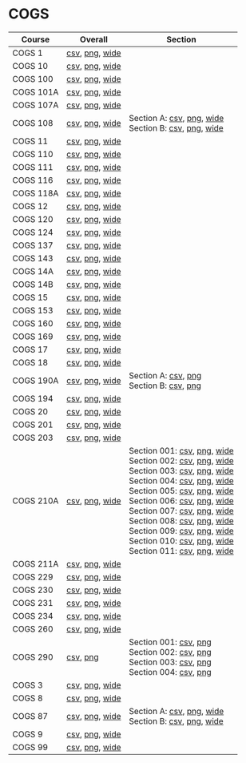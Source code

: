 # COGS

| Course | Overall | Section |
| ------ | ------- | ------- |
| COGS 1 | [csv](https://github.com/UCSD-Historical-Enrollment-Data/2023Fall/blob/main/overall/COGS%201.csv), [png](https://raw.githubusercontent.com/UCSD-Historical-Enrollment-Data/2023Fall/main/plot_overall/COGS%201.png), [wide](https://raw.githubusercontent.com/UCSD-Historical-Enrollment-Data/2023Fall/main/plot_overall_wide/COGS%201.png) |  |
| COGS 10 | [csv](https://github.com/UCSD-Historical-Enrollment-Data/2023Fall/blob/main/overall/COGS%2010.csv), [png](https://raw.githubusercontent.com/UCSD-Historical-Enrollment-Data/2023Fall/main/plot_overall/COGS%2010.png), [wide](https://raw.githubusercontent.com/UCSD-Historical-Enrollment-Data/2023Fall/main/plot_overall_wide/COGS%2010.png) |  |
| COGS 100 | [csv](https://github.com/UCSD-Historical-Enrollment-Data/2023Fall/blob/main/overall/COGS%20100.csv), [png](https://raw.githubusercontent.com/UCSD-Historical-Enrollment-Data/2023Fall/main/plot_overall/COGS%20100.png), [wide](https://raw.githubusercontent.com/UCSD-Historical-Enrollment-Data/2023Fall/main/plot_overall_wide/COGS%20100.png) |  |
| COGS 101A | [csv](https://github.com/UCSD-Historical-Enrollment-Data/2023Fall/blob/main/overall/COGS%20101A.csv), [png](https://raw.githubusercontent.com/UCSD-Historical-Enrollment-Data/2023Fall/main/plot_overall/COGS%20101A.png), [wide](https://raw.githubusercontent.com/UCSD-Historical-Enrollment-Data/2023Fall/main/plot_overall_wide/COGS%20101A.png) |  |
| COGS 107A | [csv](https://github.com/UCSD-Historical-Enrollment-Data/2023Fall/blob/main/overall/COGS%20107A.csv), [png](https://raw.githubusercontent.com/UCSD-Historical-Enrollment-Data/2023Fall/main/plot_overall/COGS%20107A.png), [wide](https://raw.githubusercontent.com/UCSD-Historical-Enrollment-Data/2023Fall/main/plot_overall_wide/COGS%20107A.png) |  |
| COGS 108 | [csv](https://github.com/UCSD-Historical-Enrollment-Data/2023Fall/blob/main/overall/COGS%20108.csv), [png](https://raw.githubusercontent.com/UCSD-Historical-Enrollment-Data/2023Fall/main/plot_overall/COGS%20108.png), [wide](https://raw.githubusercontent.com/UCSD-Historical-Enrollment-Data/2023Fall/main/plot_overall_wide/COGS%20108.png) | Section A: [csv](https://github.com/UCSD-Historical-Enrollment-Data/2023Fall/blob/main/section/COGS%20108_A.csv), [png](https://raw.githubusercontent.com/UCSD-Historical-Enrollment-Data/2023Fall/main/plot_section/COGS%20108_A.png), [wide](https://raw.githubusercontent.com/UCSD-Historical-Enrollment-Data/2023Fall/main/plot_section_wide/COGS%20108_A.png)<br>Section B: [csv](https://github.com/UCSD-Historical-Enrollment-Data/2023Fall/blob/main/section/COGS%20108_B.csv), [png](https://raw.githubusercontent.com/UCSD-Historical-Enrollment-Data/2023Fall/main/plot_section/COGS%20108_B.png), [wide](https://raw.githubusercontent.com/UCSD-Historical-Enrollment-Data/2023Fall/main/plot_section_wide/COGS%20108_B.png) |
| COGS 11 | [csv](https://github.com/UCSD-Historical-Enrollment-Data/2023Fall/blob/main/overall/COGS%2011.csv), [png](https://raw.githubusercontent.com/UCSD-Historical-Enrollment-Data/2023Fall/main/plot_overall/COGS%2011.png), [wide](https://raw.githubusercontent.com/UCSD-Historical-Enrollment-Data/2023Fall/main/plot_overall_wide/COGS%2011.png) |  |
| COGS 110 | [csv](https://github.com/UCSD-Historical-Enrollment-Data/2023Fall/blob/main/overall/COGS%20110.csv), [png](https://raw.githubusercontent.com/UCSD-Historical-Enrollment-Data/2023Fall/main/plot_overall/COGS%20110.png), [wide](https://raw.githubusercontent.com/UCSD-Historical-Enrollment-Data/2023Fall/main/plot_overall_wide/COGS%20110.png) |  |
| COGS 111 | [csv](https://github.com/UCSD-Historical-Enrollment-Data/2023Fall/blob/main/overall/COGS%20111.csv), [png](https://raw.githubusercontent.com/UCSD-Historical-Enrollment-Data/2023Fall/main/plot_overall/COGS%20111.png), [wide](https://raw.githubusercontent.com/UCSD-Historical-Enrollment-Data/2023Fall/main/plot_overall_wide/COGS%20111.png) |  |
| COGS 116 | [csv](https://github.com/UCSD-Historical-Enrollment-Data/2023Fall/blob/main/overall/COGS%20116.csv), [png](https://raw.githubusercontent.com/UCSD-Historical-Enrollment-Data/2023Fall/main/plot_overall/COGS%20116.png), [wide](https://raw.githubusercontent.com/UCSD-Historical-Enrollment-Data/2023Fall/main/plot_overall_wide/COGS%20116.png) |  |
| COGS 118A | [csv](https://github.com/UCSD-Historical-Enrollment-Data/2023Fall/blob/main/overall/COGS%20118A.csv), [png](https://raw.githubusercontent.com/UCSD-Historical-Enrollment-Data/2023Fall/main/plot_overall/COGS%20118A.png), [wide](https://raw.githubusercontent.com/UCSD-Historical-Enrollment-Data/2023Fall/main/plot_overall_wide/COGS%20118A.png) |  |
| COGS 12 | [csv](https://github.com/UCSD-Historical-Enrollment-Data/2023Fall/blob/main/overall/COGS%2012.csv), [png](https://raw.githubusercontent.com/UCSD-Historical-Enrollment-Data/2023Fall/main/plot_overall/COGS%2012.png), [wide](https://raw.githubusercontent.com/UCSD-Historical-Enrollment-Data/2023Fall/main/plot_overall_wide/COGS%2012.png) |  |
| COGS 120 | [csv](https://github.com/UCSD-Historical-Enrollment-Data/2023Fall/blob/main/overall/COGS%20120.csv), [png](https://raw.githubusercontent.com/UCSD-Historical-Enrollment-Data/2023Fall/main/plot_overall/COGS%20120.png), [wide](https://raw.githubusercontent.com/UCSD-Historical-Enrollment-Data/2023Fall/main/plot_overall_wide/COGS%20120.png) |  |
| COGS 124 | [csv](https://github.com/UCSD-Historical-Enrollment-Data/2023Fall/blob/main/overall/COGS%20124.csv), [png](https://raw.githubusercontent.com/UCSD-Historical-Enrollment-Data/2023Fall/main/plot_overall/COGS%20124.png), [wide](https://raw.githubusercontent.com/UCSD-Historical-Enrollment-Data/2023Fall/main/plot_overall_wide/COGS%20124.png) |  |
| COGS 137 | [csv](https://github.com/UCSD-Historical-Enrollment-Data/2023Fall/blob/main/overall/COGS%20137.csv), [png](https://raw.githubusercontent.com/UCSD-Historical-Enrollment-Data/2023Fall/main/plot_overall/COGS%20137.png), [wide](https://raw.githubusercontent.com/UCSD-Historical-Enrollment-Data/2023Fall/main/plot_overall_wide/COGS%20137.png) |  |
| COGS 143 | [csv](https://github.com/UCSD-Historical-Enrollment-Data/2023Fall/blob/main/overall/COGS%20143.csv), [png](https://raw.githubusercontent.com/UCSD-Historical-Enrollment-Data/2023Fall/main/plot_overall/COGS%20143.png), [wide](https://raw.githubusercontent.com/UCSD-Historical-Enrollment-Data/2023Fall/main/plot_overall_wide/COGS%20143.png) |  |
| COGS 14A | [csv](https://github.com/UCSD-Historical-Enrollment-Data/2023Fall/blob/main/overall/COGS%2014A.csv), [png](https://raw.githubusercontent.com/UCSD-Historical-Enrollment-Data/2023Fall/main/plot_overall/COGS%2014A.png), [wide](https://raw.githubusercontent.com/UCSD-Historical-Enrollment-Data/2023Fall/main/plot_overall_wide/COGS%2014A.png) |  |
| COGS 14B | [csv](https://github.com/UCSD-Historical-Enrollment-Data/2023Fall/blob/main/overall/COGS%2014B.csv), [png](https://raw.githubusercontent.com/UCSD-Historical-Enrollment-Data/2023Fall/main/plot_overall/COGS%2014B.png), [wide](https://raw.githubusercontent.com/UCSD-Historical-Enrollment-Data/2023Fall/main/plot_overall_wide/COGS%2014B.png) |  |
| COGS 15 | [csv](https://github.com/UCSD-Historical-Enrollment-Data/2023Fall/blob/main/overall/COGS%2015.csv), [png](https://raw.githubusercontent.com/UCSD-Historical-Enrollment-Data/2023Fall/main/plot_overall/COGS%2015.png), [wide](https://raw.githubusercontent.com/UCSD-Historical-Enrollment-Data/2023Fall/main/plot_overall_wide/COGS%2015.png) |  |
| COGS 153 | [csv](https://github.com/UCSD-Historical-Enrollment-Data/2023Fall/blob/main/overall/COGS%20153.csv), [png](https://raw.githubusercontent.com/UCSD-Historical-Enrollment-Data/2023Fall/main/plot_overall/COGS%20153.png), [wide](https://raw.githubusercontent.com/UCSD-Historical-Enrollment-Data/2023Fall/main/plot_overall_wide/COGS%20153.png) |  |
| COGS 160 | [csv](https://github.com/UCSD-Historical-Enrollment-Data/2023Fall/blob/main/overall/COGS%20160.csv), [png](https://raw.githubusercontent.com/UCSD-Historical-Enrollment-Data/2023Fall/main/plot_overall/COGS%20160.png), [wide](https://raw.githubusercontent.com/UCSD-Historical-Enrollment-Data/2023Fall/main/plot_overall_wide/COGS%20160.png) |  |
| COGS 169 | [csv](https://github.com/UCSD-Historical-Enrollment-Data/2023Fall/blob/main/overall/COGS%20169.csv), [png](https://raw.githubusercontent.com/UCSD-Historical-Enrollment-Data/2023Fall/main/plot_overall/COGS%20169.png), [wide](https://raw.githubusercontent.com/UCSD-Historical-Enrollment-Data/2023Fall/main/plot_overall_wide/COGS%20169.png) |  |
| COGS 17 | [csv](https://github.com/UCSD-Historical-Enrollment-Data/2023Fall/blob/main/overall/COGS%2017.csv), [png](https://raw.githubusercontent.com/UCSD-Historical-Enrollment-Data/2023Fall/main/plot_overall/COGS%2017.png), [wide](https://raw.githubusercontent.com/UCSD-Historical-Enrollment-Data/2023Fall/main/plot_overall_wide/COGS%2017.png) |  |
| COGS 18 | [csv](https://github.com/UCSD-Historical-Enrollment-Data/2023Fall/blob/main/overall/COGS%2018.csv), [png](https://raw.githubusercontent.com/UCSD-Historical-Enrollment-Data/2023Fall/main/plot_overall/COGS%2018.png), [wide](https://raw.githubusercontent.com/UCSD-Historical-Enrollment-Data/2023Fall/main/plot_overall_wide/COGS%2018.png) |  |
| COGS 190A | [csv](https://github.com/UCSD-Historical-Enrollment-Data/2023Fall/blob/main/overall/COGS%20190A.csv), [png](https://raw.githubusercontent.com/UCSD-Historical-Enrollment-Data/2023Fall/main/plot_overall/COGS%20190A.png), [wide](https://raw.githubusercontent.com/UCSD-Historical-Enrollment-Data/2023Fall/main/plot_overall_wide/COGS%20190A.png) | Section A: [csv](https://github.com/UCSD-Historical-Enrollment-Data/2023Fall/blob/main/section/COGS%20190A_A.csv), [png](https://raw.githubusercontent.com/UCSD-Historical-Enrollment-Data/2023Fall/main/plot_section/COGS%20190A_A.png)<br>Section B: [csv](https://github.com/UCSD-Historical-Enrollment-Data/2023Fall/blob/main/section/COGS%20190A_B.csv), [png](https://raw.githubusercontent.com/UCSD-Historical-Enrollment-Data/2023Fall/main/plot_section/COGS%20190A_B.png) |
| COGS 194 | [csv](https://github.com/UCSD-Historical-Enrollment-Data/2023Fall/blob/main/overall/COGS%20194.csv), [png](https://raw.githubusercontent.com/UCSD-Historical-Enrollment-Data/2023Fall/main/plot_overall/COGS%20194.png), [wide](https://raw.githubusercontent.com/UCSD-Historical-Enrollment-Data/2023Fall/main/plot_overall_wide/COGS%20194.png) |  |
| COGS 20 | [csv](https://github.com/UCSD-Historical-Enrollment-Data/2023Fall/blob/main/overall/COGS%2020.csv), [png](https://raw.githubusercontent.com/UCSD-Historical-Enrollment-Data/2023Fall/main/plot_overall/COGS%2020.png), [wide](https://raw.githubusercontent.com/UCSD-Historical-Enrollment-Data/2023Fall/main/plot_overall_wide/COGS%2020.png) |  |
| COGS 201 | [csv](https://github.com/UCSD-Historical-Enrollment-Data/2023Fall/blob/main/overall/COGS%20201.csv), [png](https://raw.githubusercontent.com/UCSD-Historical-Enrollment-Data/2023Fall/main/plot_overall/COGS%20201.png), [wide](https://raw.githubusercontent.com/UCSD-Historical-Enrollment-Data/2023Fall/main/plot_overall_wide/COGS%20201.png) |  |
| COGS 203 | [csv](https://github.com/UCSD-Historical-Enrollment-Data/2023Fall/blob/main/overall/COGS%20203.csv), [png](https://raw.githubusercontent.com/UCSD-Historical-Enrollment-Data/2023Fall/main/plot_overall/COGS%20203.png), [wide](https://raw.githubusercontent.com/UCSD-Historical-Enrollment-Data/2023Fall/main/plot_overall_wide/COGS%20203.png) |  |
| COGS 210A | [csv](https://github.com/UCSD-Historical-Enrollment-Data/2023Fall/blob/main/overall/COGS%20210A.csv), [png](https://raw.githubusercontent.com/UCSD-Historical-Enrollment-Data/2023Fall/main/plot_overall/COGS%20210A.png), [wide](https://raw.githubusercontent.com/UCSD-Historical-Enrollment-Data/2023Fall/main/plot_overall_wide/COGS%20210A.png) | Section 001: [csv](https://github.com/UCSD-Historical-Enrollment-Data/2023Fall/blob/main/section/COGS%20210A_001.csv), [png](https://raw.githubusercontent.com/UCSD-Historical-Enrollment-Data/2023Fall/main/plot_section/COGS%20210A_001.png), [wide](https://raw.githubusercontent.com/UCSD-Historical-Enrollment-Data/2023Fall/main/plot_section_wide/COGS%20210A_001.png)<br>Section 002: [csv](https://github.com/UCSD-Historical-Enrollment-Data/2023Fall/blob/main/section/COGS%20210A_002.csv), [png](https://raw.githubusercontent.com/UCSD-Historical-Enrollment-Data/2023Fall/main/plot_section/COGS%20210A_002.png), [wide](https://raw.githubusercontent.com/UCSD-Historical-Enrollment-Data/2023Fall/main/plot_section_wide/COGS%20210A_002.png)<br>Section 003: [csv](https://github.com/UCSD-Historical-Enrollment-Data/2023Fall/blob/main/section/COGS%20210A_003.csv), [png](https://raw.githubusercontent.com/UCSD-Historical-Enrollment-Data/2023Fall/main/plot_section/COGS%20210A_003.png), [wide](https://raw.githubusercontent.com/UCSD-Historical-Enrollment-Data/2023Fall/main/plot_section_wide/COGS%20210A_003.png)<br>Section 004: [csv](https://github.com/UCSD-Historical-Enrollment-Data/2023Fall/blob/main/section/COGS%20210A_004.csv), [png](https://raw.githubusercontent.com/UCSD-Historical-Enrollment-Data/2023Fall/main/plot_section/COGS%20210A_004.png), [wide](https://raw.githubusercontent.com/UCSD-Historical-Enrollment-Data/2023Fall/main/plot_section_wide/COGS%20210A_004.png)<br>Section 005: [csv](https://github.com/UCSD-Historical-Enrollment-Data/2023Fall/blob/main/section/COGS%20210A_005.csv), [png](https://raw.githubusercontent.com/UCSD-Historical-Enrollment-Data/2023Fall/main/plot_section/COGS%20210A_005.png), [wide](https://raw.githubusercontent.com/UCSD-Historical-Enrollment-Data/2023Fall/main/plot_section_wide/COGS%20210A_005.png)<br>Section 006: [csv](https://github.com/UCSD-Historical-Enrollment-Data/2023Fall/blob/main/section/COGS%20210A_006.csv), [png](https://raw.githubusercontent.com/UCSD-Historical-Enrollment-Data/2023Fall/main/plot_section/COGS%20210A_006.png), [wide](https://raw.githubusercontent.com/UCSD-Historical-Enrollment-Data/2023Fall/main/plot_section_wide/COGS%20210A_006.png)<br>Section 007: [csv](https://github.com/UCSD-Historical-Enrollment-Data/2023Fall/blob/main/section/COGS%20210A_007.csv), [png](https://raw.githubusercontent.com/UCSD-Historical-Enrollment-Data/2023Fall/main/plot_section/COGS%20210A_007.png), [wide](https://raw.githubusercontent.com/UCSD-Historical-Enrollment-Data/2023Fall/main/plot_section_wide/COGS%20210A_007.png)<br>Section 008: [csv](https://github.com/UCSD-Historical-Enrollment-Data/2023Fall/blob/main/section/COGS%20210A_008.csv), [png](https://raw.githubusercontent.com/UCSD-Historical-Enrollment-Data/2023Fall/main/plot_section/COGS%20210A_008.png), [wide](https://raw.githubusercontent.com/UCSD-Historical-Enrollment-Data/2023Fall/main/plot_section_wide/COGS%20210A_008.png)<br>Section 009: [csv](https://github.com/UCSD-Historical-Enrollment-Data/2023Fall/blob/main/section/COGS%20210A_009.csv), [png](https://raw.githubusercontent.com/UCSD-Historical-Enrollment-Data/2023Fall/main/plot_section/COGS%20210A_009.png), [wide](https://raw.githubusercontent.com/UCSD-Historical-Enrollment-Data/2023Fall/main/plot_section_wide/COGS%20210A_009.png)<br>Section 010: [csv](https://github.com/UCSD-Historical-Enrollment-Data/2023Fall/blob/main/section/COGS%20210A_010.csv), [png](https://raw.githubusercontent.com/UCSD-Historical-Enrollment-Data/2023Fall/main/plot_section/COGS%20210A_010.png), [wide](https://raw.githubusercontent.com/UCSD-Historical-Enrollment-Data/2023Fall/main/plot_section_wide/COGS%20210A_010.png)<br>Section 011: [csv](https://github.com/UCSD-Historical-Enrollment-Data/2023Fall/blob/main/section/COGS%20210A_011.csv), [png](https://raw.githubusercontent.com/UCSD-Historical-Enrollment-Data/2023Fall/main/plot_section/COGS%20210A_011.png), [wide](https://raw.githubusercontent.com/UCSD-Historical-Enrollment-Data/2023Fall/main/plot_section_wide/COGS%20210A_011.png) |
| COGS 211A | [csv](https://github.com/UCSD-Historical-Enrollment-Data/2023Fall/blob/main/overall/COGS%20211A.csv), [png](https://raw.githubusercontent.com/UCSD-Historical-Enrollment-Data/2023Fall/main/plot_overall/COGS%20211A.png), [wide](https://raw.githubusercontent.com/UCSD-Historical-Enrollment-Data/2023Fall/main/plot_overall_wide/COGS%20211A.png) |  |
| COGS 229 | [csv](https://github.com/UCSD-Historical-Enrollment-Data/2023Fall/blob/main/overall/COGS%20229.csv), [png](https://raw.githubusercontent.com/UCSD-Historical-Enrollment-Data/2023Fall/main/plot_overall/COGS%20229.png), [wide](https://raw.githubusercontent.com/UCSD-Historical-Enrollment-Data/2023Fall/main/plot_overall_wide/COGS%20229.png) |  |
| COGS 230 | [csv](https://github.com/UCSD-Historical-Enrollment-Data/2023Fall/blob/main/overall/COGS%20230.csv), [png](https://raw.githubusercontent.com/UCSD-Historical-Enrollment-Data/2023Fall/main/plot_overall/COGS%20230.png), [wide](https://raw.githubusercontent.com/UCSD-Historical-Enrollment-Data/2023Fall/main/plot_overall_wide/COGS%20230.png) |  |
| COGS 231 | [csv](https://github.com/UCSD-Historical-Enrollment-Data/2023Fall/blob/main/overall/COGS%20231.csv), [png](https://raw.githubusercontent.com/UCSD-Historical-Enrollment-Data/2023Fall/main/plot_overall/COGS%20231.png), [wide](https://raw.githubusercontent.com/UCSD-Historical-Enrollment-Data/2023Fall/main/plot_overall_wide/COGS%20231.png) |  |
| COGS 234 | [csv](https://github.com/UCSD-Historical-Enrollment-Data/2023Fall/blob/main/overall/COGS%20234.csv), [png](https://raw.githubusercontent.com/UCSD-Historical-Enrollment-Data/2023Fall/main/plot_overall/COGS%20234.png), [wide](https://raw.githubusercontent.com/UCSD-Historical-Enrollment-Data/2023Fall/main/plot_overall_wide/COGS%20234.png) |  |
| COGS 260 | [csv](https://github.com/UCSD-Historical-Enrollment-Data/2023Fall/blob/main/overall/COGS%20260.csv), [png](https://raw.githubusercontent.com/UCSD-Historical-Enrollment-Data/2023Fall/main/plot_overall/COGS%20260.png), [wide](https://raw.githubusercontent.com/UCSD-Historical-Enrollment-Data/2023Fall/main/plot_overall_wide/COGS%20260.png) |  |
| COGS 290 | [csv](https://github.com/UCSD-Historical-Enrollment-Data/2023Fall/blob/main/overall/COGS%20290.csv), [png](https://raw.githubusercontent.com/UCSD-Historical-Enrollment-Data/2023Fall/main/plot_overall/COGS%20290.png) | Section 001: [csv](https://github.com/UCSD-Historical-Enrollment-Data/2023Fall/blob/main/section/COGS%20290_001.csv), [png](https://raw.githubusercontent.com/UCSD-Historical-Enrollment-Data/2023Fall/main/plot_section/COGS%20290_001.png)<br>Section 002: [csv](https://github.com/UCSD-Historical-Enrollment-Data/2023Fall/blob/main/section/COGS%20290_002.csv), [png](https://raw.githubusercontent.com/UCSD-Historical-Enrollment-Data/2023Fall/main/plot_section/COGS%20290_002.png)<br>Section 003: [csv](https://github.com/UCSD-Historical-Enrollment-Data/2023Fall/blob/main/section/COGS%20290_003.csv), [png](https://raw.githubusercontent.com/UCSD-Historical-Enrollment-Data/2023Fall/main/plot_section/COGS%20290_003.png)<br>Section 004: [csv](https://github.com/UCSD-Historical-Enrollment-Data/2023Fall/blob/main/section/COGS%20290_004.csv), [png](https://raw.githubusercontent.com/UCSD-Historical-Enrollment-Data/2023Fall/main/plot_section/COGS%20290_004.png) |
| COGS 3 | [csv](https://github.com/UCSD-Historical-Enrollment-Data/2023Fall/blob/main/overall/COGS%203.csv), [png](https://raw.githubusercontent.com/UCSD-Historical-Enrollment-Data/2023Fall/main/plot_overall/COGS%203.png), [wide](https://raw.githubusercontent.com/UCSD-Historical-Enrollment-Data/2023Fall/main/plot_overall_wide/COGS%203.png) |  |
| COGS 8 | [csv](https://github.com/UCSD-Historical-Enrollment-Data/2023Fall/blob/main/overall/COGS%208.csv), [png](https://raw.githubusercontent.com/UCSD-Historical-Enrollment-Data/2023Fall/main/plot_overall/COGS%208.png), [wide](https://raw.githubusercontent.com/UCSD-Historical-Enrollment-Data/2023Fall/main/plot_overall_wide/COGS%208.png) |  |
| COGS 87 | [csv](https://github.com/UCSD-Historical-Enrollment-Data/2023Fall/blob/main/overall/COGS%2087.csv), [png](https://raw.githubusercontent.com/UCSD-Historical-Enrollment-Data/2023Fall/main/plot_overall/COGS%2087.png), [wide](https://raw.githubusercontent.com/UCSD-Historical-Enrollment-Data/2023Fall/main/plot_overall_wide/COGS%2087.png) | Section A: [csv](https://github.com/UCSD-Historical-Enrollment-Data/2023Fall/blob/main/section/COGS%2087_A.csv), [png](https://raw.githubusercontent.com/UCSD-Historical-Enrollment-Data/2023Fall/main/plot_section/COGS%2087_A.png), [wide](https://raw.githubusercontent.com/UCSD-Historical-Enrollment-Data/2023Fall/main/plot_section_wide/COGS%2087_A.png)<br>Section B: [csv](https://github.com/UCSD-Historical-Enrollment-Data/2023Fall/blob/main/section/COGS%2087_B.csv), [png](https://raw.githubusercontent.com/UCSD-Historical-Enrollment-Data/2023Fall/main/plot_section/COGS%2087_B.png), [wide](https://raw.githubusercontent.com/UCSD-Historical-Enrollment-Data/2023Fall/main/plot_section_wide/COGS%2087_B.png) |
| COGS 9 | [csv](https://github.com/UCSD-Historical-Enrollment-Data/2023Fall/blob/main/overall/COGS%209.csv), [png](https://raw.githubusercontent.com/UCSD-Historical-Enrollment-Data/2023Fall/main/plot_overall/COGS%209.png), [wide](https://raw.githubusercontent.com/UCSD-Historical-Enrollment-Data/2023Fall/main/plot_overall_wide/COGS%209.png) |  |
| COGS 99 | [csv](https://github.com/UCSD-Historical-Enrollment-Data/2023Fall/blob/main/overall/COGS%2099.csv), [png](https://raw.githubusercontent.com/UCSD-Historical-Enrollment-Data/2023Fall/main/plot_overall/COGS%2099.png), [wide](https://raw.githubusercontent.com/UCSD-Historical-Enrollment-Data/2023Fall/main/plot_overall_wide/COGS%2099.png) |  |
